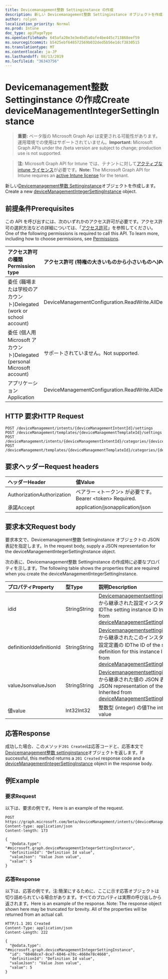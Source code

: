 ```yaml
---
title: Devicemanagement整数 Settinginstance の作成
description: 新しい Devicemanagement整数 Settinginstance オブジェクトを作成します。
author: rolyon
localization_priority: Normal
ms.prod: Intune
doc_type: apiPageType
ms.openlocfilehash: 645afa20e3e3e4bd5a0afe4be445c713868eef59
ms.sourcegitcommit: b5425ebf648572569b032ded5b56e1dcf3830515
ms.translationtype: MT
ms.contentlocale: ja-JP
ms.lasthandoff: 08/13/2019
ms.locfileid: "36343756"
---
```

# <a name="create-devicemanagementintegersettinginstance"></a><span data-ttu-id="53284-103">Devicemanagement整数 Settinginstance の作成</span><span class="sxs-lookup"><span data-stu-id="53284-103">Create deviceManagementIntegerSettingInstance</span></span>

> <span data-ttu-id="53284-104">**重要:** ベータ版の Microsoft Graph Api は変更される可能性があります。運用環境での使用はサポートされていません。</span><span class="sxs-lookup"><span data-stu-id="53284-104">**Important:** Microsoft Graph APIs under the /beta version are subject to change; production use is not supported.</span></span>

> <span data-ttu-id="53284-105">**注:** Microsoft Graph API for Intune では、テナントに対して[アクティブな intune ライセンス](https://go.microsoft.com/fwlink/?linkid=839381)が必要です。</span><span class="sxs-lookup"><span data-stu-id="53284-105">**Note:** The Microsoft Graph API for Intune requires an [active Intune license](https://go.microsoft.com/fwlink/?linkid=839381) for the tenant.</span></span>

<span data-ttu-id="53284-106">新しい[Devicemanagement整数 Settinginstance](../resources/intune-deviceintent-devicemanagementintegersettinginstance.md)オブジェクトを作成します。</span><span class="sxs-lookup"><span data-stu-id="53284-106">Create a new [deviceManagementIntegerSettingInstance](../resources/intune-deviceintent-devicemanagementintegersettinginstance.md) object.</span></span>

## <a name="prerequisites"></a><span data-ttu-id="53284-107">前提条件</span><span class="sxs-lookup"><span data-stu-id="53284-107">Prerequisites</span></span>
<span data-ttu-id="53284-p101">この API を呼び出すには、次のいずれかのアクセス許可が必要です。アクセス許可の選択方法などの詳細については、「[アクセス許可](/graph/permissions-reference)」を参照してください。</span><span class="sxs-lookup"><span data-stu-id="53284-p101">One of the following permissions is required to call this API. To learn more, including how to choose permissions, see [Permissions](/graph/permissions-reference).</span></span>

|<span data-ttu-id="53284-110">アクセス許可の種類</span><span class="sxs-lookup"><span data-stu-id="53284-110">Permission type</span></span>|<span data-ttu-id="53284-111">アクセス許可 (特権の大きいものから小さいものへ)</span><span class="sxs-lookup"><span data-stu-id="53284-111">Permissions (from most to least privileged)</span></span>|
|:---|:---|
|<span data-ttu-id="53284-112">委任 (職場または学校のアカウント)</span><span class="sxs-lookup"><span data-stu-id="53284-112">Delegated (work or school account)</span></span>|<span data-ttu-id="53284-113">DeviceManagementConfiguration.ReadWrite.All</span><span class="sxs-lookup"><span data-stu-id="53284-113">DeviceManagementConfiguration.ReadWrite.All</span></span>|
|<span data-ttu-id="53284-114">委任 (個人用 Microsoft アカウント)</span><span class="sxs-lookup"><span data-stu-id="53284-114">Delegated (personal Microsoft account)</span></span>|<span data-ttu-id="53284-115">サポートされていません。</span><span class="sxs-lookup"><span data-stu-id="53284-115">Not supported.</span></span>|
|<span data-ttu-id="53284-116">アプリケーション</span><span class="sxs-lookup"><span data-stu-id="53284-116">Application</span></span>|<span data-ttu-id="53284-117">DeviceManagementConfiguration.ReadWrite.All</span><span class="sxs-lookup"><span data-stu-id="53284-117">DeviceManagementConfiguration.ReadWrite.All</span></span>|

## <a name="http-request"></a><span data-ttu-id="53284-118">HTTP 要求</span><span class="sxs-lookup"><span data-stu-id="53284-118">HTTP Request</span></span>
<!-- {
  "blockType": "ignored"
}
-->
``` http
POST /deviceManagement/intents/{deviceManagementIntentId}/settings
POST /deviceManagement/templates/{deviceManagementTemplateId}/settings
POST /deviceManagement/intents/{deviceManagementIntentId}/categories/{deviceManagementIntentSettingCategoryId}/settings
POST /deviceManagement/templates/{deviceManagementTemplateId}/categories/{deviceManagementTemplateSettingCategoryId}/recommendedSettings
```

## <a name="request-headers"></a><span data-ttu-id="53284-119">要求ヘッダー</span><span class="sxs-lookup"><span data-stu-id="53284-119">Request headers</span></span>
|<span data-ttu-id="53284-120">ヘッダー</span><span class="sxs-lookup"><span data-stu-id="53284-120">Header</span></span>|<span data-ttu-id="53284-121">値</span><span class="sxs-lookup"><span data-stu-id="53284-121">Value</span></span>|
|:---|:---|
|<span data-ttu-id="53284-122">Authorization</span><span class="sxs-lookup"><span data-stu-id="53284-122">Authorization</span></span>|<span data-ttu-id="53284-123">ベアラー &lt;トークン&gt; が必要です。</span><span class="sxs-lookup"><span data-stu-id="53284-123">Bearer &lt;token&gt; Required.</span></span>|
|<span data-ttu-id="53284-124">承諾</span><span class="sxs-lookup"><span data-stu-id="53284-124">Accept</span></span>|<span data-ttu-id="53284-125">application/json</span><span class="sxs-lookup"><span data-stu-id="53284-125">application/json</span></span>|

## <a name="request-body"></a><span data-ttu-id="53284-126">要求本文</span><span class="sxs-lookup"><span data-stu-id="53284-126">Request body</span></span>
<span data-ttu-id="53284-127">要求本文で、Devicemanagement整数 Settinginstance オブジェクトの JSON 表記を指定します。</span><span class="sxs-lookup"><span data-stu-id="53284-127">In the request body, supply a JSON representation for the deviceManagementIntegerSettingInstance object.</span></span>

<span data-ttu-id="53284-128">次の表に、Devicemanagement整数 Settinginstance の作成時に必要なプロパティを示します。</span><span class="sxs-lookup"><span data-stu-id="53284-128">The following table shows the properties that are required when you create the deviceManagementIntegerSettingInstance.</span></span>

|<span data-ttu-id="53284-129">プロパティ</span><span class="sxs-lookup"><span data-stu-id="53284-129">Property</span></span>|<span data-ttu-id="53284-130">型</span><span class="sxs-lookup"><span data-stu-id="53284-130">Type</span></span>|<span data-ttu-id="53284-131">説明</span><span class="sxs-lookup"><span data-stu-id="53284-131">Description</span></span>|
|:---|:---|:---|
|<span data-ttu-id="53284-132">id</span><span class="sxs-lookup"><span data-stu-id="53284-132">id</span></span>|<span data-ttu-id="53284-133">String</span><span class="sxs-lookup"><span data-stu-id="53284-133">String</span></span>|<span data-ttu-id="53284-134">[Devicemanagementsettinginstance](../resources/intune-deviceintent-devicemanagementsettinginstance.md)から継承された設定インスタンス ID</span><span class="sxs-lookup"><span data-stu-id="53284-134">The setting instance ID Inherited from [deviceManagementSettingInstance](../resources/intune-deviceintent-devicemanagementsettinginstance.md)</span></span>|
|<span data-ttu-id="53284-135">definitionId</span><span class="sxs-lookup"><span data-stu-id="53284-135">definitionId</span></span>|<span data-ttu-id="53284-136">String</span><span class="sxs-lookup"><span data-stu-id="53284-136">String</span></span>|<span data-ttu-id="53284-137">[Devicemanagementsettinginstance](../resources/intune-deviceintent-devicemanagementsettinginstance.md)から継承されたこのインスタンスの設定定義の ID</span><span class="sxs-lookup"><span data-stu-id="53284-137">The ID of the setting definition for this instance Inherited from [deviceManagementSettingInstance](../resources/intune-deviceintent-devicemanagementsettinginstance.md)</span></span>|
|<span data-ttu-id="53284-138">valueJson</span><span class="sxs-lookup"><span data-stu-id="53284-138">valueJson</span></span>|<span data-ttu-id="53284-139">String</span><span class="sxs-lookup"><span data-stu-id="53284-139">String</span></span>|<span data-ttu-id="53284-140">[Devicemanagementsettinginstance](../resources/intune-deviceintent-devicemanagementsettinginstance.md)から継承された値の JSON 表現</span><span class="sxs-lookup"><span data-stu-id="53284-140">JSON representation of the value Inherited from [deviceManagementSettingInstance](../resources/intune-deviceintent-devicemanagementsettinginstance.md)</span></span>|
|<span data-ttu-id="53284-141">値</span><span class="sxs-lookup"><span data-stu-id="53284-141">value</span></span>|<span data-ttu-id="53284-142">Int32</span><span class="sxs-lookup"><span data-stu-id="53284-142">Int32</span></span>|<span data-ttu-id="53284-143">整数型 (integer) の値</span><span class="sxs-lookup"><span data-stu-id="53284-143">The integer value</span></span>|



## <a name="response"></a><span data-ttu-id="53284-144">応答</span><span class="sxs-lookup"><span data-stu-id="53284-144">Response</span></span>
<span data-ttu-id="53284-145">成功した場合、このメソッド`201 Created`は応答コードと、応答本文で[Devicemanagement整数 settinginstance](../resources/intune-deviceintent-devicemanagementintegersettinginstance.md)オブジェクトを返します。</span><span class="sxs-lookup"><span data-stu-id="53284-145">If successful, this method returns a `201 Created` response code and a [deviceManagementIntegerSettingInstance](../resources/intune-deviceintent-devicemanagementintegersettinginstance.md) object in the response body.</span></span>

## <a name="example"></a><span data-ttu-id="53284-146">例</span><span class="sxs-lookup"><span data-stu-id="53284-146">Example</span></span>

### <a name="request"></a><span data-ttu-id="53284-147">要求</span><span class="sxs-lookup"><span data-stu-id="53284-147">Request</span></span>
<span data-ttu-id="53284-148">以下は、要求の例です。</span><span class="sxs-lookup"><span data-stu-id="53284-148">Here is an example of the request.</span></span>
``` http
POST https://graph.microsoft.com/beta/deviceManagement/intents/{deviceManagementIntentId}/settings
Content-type: application/json
Content-length: 173

{
  "@odata.type": "#microsoft.graph.deviceManagementIntegerSettingInstance",
  "definitionId": "Definition Id value",
  "valueJson": "Value Json value",
  "value": 5
}
```

### <a name="response"></a><span data-ttu-id="53284-149">応答</span><span class="sxs-lookup"><span data-stu-id="53284-149">Response</span></span>
<span data-ttu-id="53284-p102">以下は、応答の例です。注:簡潔にするために、ここに示す応答オブジェクトは切り詰められている場合があります。すべてのプロパティは実際の呼び出しから返されます。</span><span class="sxs-lookup"><span data-stu-id="53284-p102">Here is an example of the response. Note: The response object shown here may be truncated for brevity. All of the properties will be returned from an actual call.</span></span>
``` http
HTTP/1.1 201 Created
Content-Type: application/json
Content-Length: 222

{
  "@odata.type": "#microsoft.graph.deviceManagementIntegerSettingInstance",
  "id": "60468ce7-8ce7-6046-e78c-4660e78c4660",
  "definitionId": "Definition Id value",
  "valueJson": "Value Json value",
  "value": 5
}
```






